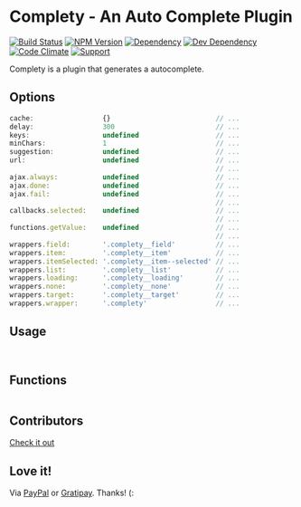 # Complety - An Auto Complete Plugin

[![Build Status](https://img.shields.io/travis/wbotelhos/complety/master.svg)](https://travis-ci.org/wbotelhos/complety)
[![NPM Version](https://badge.fury.io/js/complety.svg)](https://badge.fury.io/js/complety)
[![Dependency](https://david-dm.org/wbotelhos/complety.svg)](https://david-dm.org/wbotelhos/complety)
[![Dev Dependency](https://david-dm.org/wbotelhos/complety/dev-status.svg)](https://david-dm.org/wbotelhos/complety#info=devDependencies)
[![Code Climate](https://codeclimate.com/github/wbotelhos/complety.png)](https://codeclimate.com/github/wbotelhos/complety)
[![Support](http://img.shields.io/gittip/wbotelhos.svg)](https://gratipay.com/~wbotelhos)

Complety is a plugin that generates a autocomplete.

## Options

```js
cache:                 {}                          // ...
delay:                 300                         // ...
keys:                  undefined                   // ...
minChars:              1                           // ...
suggestion:            undefined                   // ...
url:                   undefined                   // ...
                                                   // ...
ajax.always:           undefined                   // ...
ajax.done:             undefined                   // ...
ajax.fail:             undefined                   // ...
                                                   // ...
callbacks.selected:    undefined                   // ...
                                                   // ...
functions.getValue:    undefined                   // ...
                                                   // ...
wrappers.field:        '.complety__field'          // ...
wrappers.item:         '.complety__item'           // ...
wrappers.itemSelected: '.complety__item--selected' // ...
wrappers.list:         '.complety__list'           // ...
wrappers.loading:      '.complety__loading'        // ...
wrappers.none:         '.complety__none'           // ...
wrappers.target:       '.complety__target'         // ...
wrappers.wrapper:      '.complety'                 // ...
```

## Usage

```html

```

```js

```

## Functions

```js

```

## Contributors

[Check it out](http://github.com/wbotelhos/complety/graphs/contributors)

## Love it!

Via [PayPal](https://www.paypal.com/cgi-bin/webscr?cmd=_donations&business=X8HEP2878NDEG&item_name=complety) or [Gratipay](https://gratipay.com/complety). Thanks! (:
